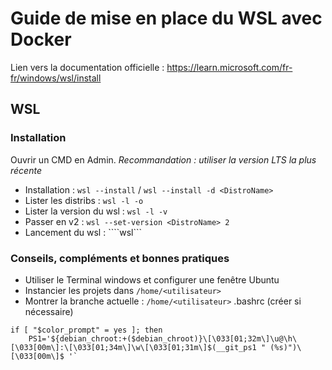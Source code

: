 # Guide de mise en place du WSL avec Docker

Lien vers la documentation officielle : https://learn.microsoft.com/fr-fr/windows/wsl/install

## WSL

### Installation

Ouvrir un CMD en Admin.
_Recommandation : utiliser la version LTS la plus récente_

- Installation : ```wsl --install``` / ```wsl --install -d <DistroName>```
- Lister les distribs : ```wsl -l -o```
- Lister la version du wsl : ```wsl -l -v```
- Passer en v2 : ```wsl --set-version <DistroName> 2```
- Lancement du wsl : ````wsl```


### Conseils, compléments et bonnes pratiques 

- Utiliser le Terminal windows et configurer une fenêtre Ubuntu 
- Instancier les projets dans ``/home/<utilisateur>``
- Montrer la branche actuelle : ``/home/<utilisateur>`` .bashrc (créer si nécessaire) 
```
if [ "$color_prompt" = yes ]; then
    PS1='${debian_chroot:+($debian_chroot)}\[\033[01;32m\]\u@\h\[\033[00m\]:\[\033[01;34m\]\w\[\033[01;31m\]$(__git_ps1 " (%s)")\[\033[00m\]$ '`
```